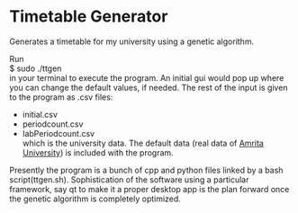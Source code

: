 # Timetable Generator
Generates a timetable for my university using a genetic algorithm.

Run<br> 
$ sudo ./ttgen<br>
in your terminal to execute the program. An initial gui would pop up where you can change the default values, if needed.
The rest of the input is given to the program as .csv files:<br>
- initial.csv<br>
- periodcount.csv<br>
- labPeriodcount.csv<br>
which is the university data. The default data (real data of [Amrita University](https://www.amrita.edu/)) is included with the program. 

Presently the program is a bunch of cpp and python files linked by a bash script(ttgen.sh).
Sophistication of the software using a particular framework, say qt to make it a proper desktop app is the plan forward once the genetic algorithm is completely optimized.
